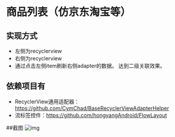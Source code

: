 # 商品列表（仿京东淘宝等）
## 实现方式

* 左侧为recyclerview
* 右侧为recyclerview
* 通过点击左侧item刷新右侧adapter的数据。
达到二级关联效果。

## 依赖项目有
* RecyclerView通用适配器：https://github.com/CymChad/BaseRecyclerViewAdapterHelper
* 流标签控件：https://github.com/hongyangAndroid/FlowLayout

##截图
![img](https://github.com/Jerome-MJ/CategoryList/raw/master/screenshots/WechatIMG3.jpeg)